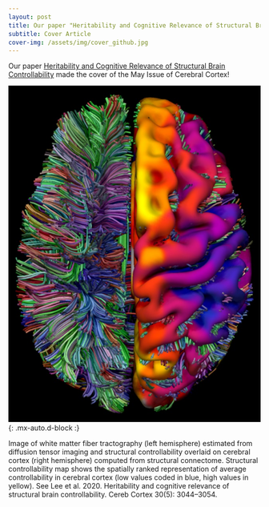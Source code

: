 ```yaml
---
layout: post
title: Our paper "Heritability and Cognitive Relevance of Structural Brain Controllability" made the cover of the May Issue of Cerebral Cortex! 
subtitle: Cover Article
cover-img: /assets/img/cover_github.jpg
---
```



Our paper [Heritability and Cognitive Relevance of Structural Brain Controllability](https://academic.oup.com/cercor/article/30/5/3044/5678069) made the cover of the May Issue of Cerebral Cortex! 


![Cover](/assets/img/cover_github.jpg){: .mx-auto.d-block :}

Image of white matter fiber tractography (left hemisphere) estimated from diffusion tensor imaging and structural controllability overlaid on cerebral cortex (right hemisphere) computed from structural connectome. Structural controllability map shows the spatially ranked representation of average controllability in cerebral cortex (low values coded in blue, high values in yellow). See Lee et al. 2020. Heritability and cognitive relevance of structural brain controllability. Cereb Cortex 30(5): 3044–3054.
